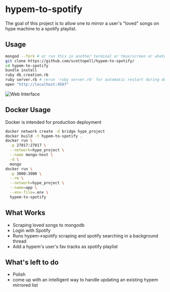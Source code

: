 # hypem-to-spotify

The goal of this project is to allow one to mirror a user's "loved" songs
on hype machine to a spotify playlist.

## Usage
```sh
mongod --fork # or run this in another terminal or tmux/screen or whatever
git clone https://github.com/scottopell/hypem-to-spotify/
cd hypem-to-spotify
bundle install
ruby db_creation.rb
ruby server.rb # rerun 'ruby server.rb' for automatic restart during dev
open "http://localhost:4567"
```

![Web Interface](http://i.imgur.com/KXChnrQ.png)

## Docker Usage
Docker is intended for production deployment
```sh
docker network create -d bridge hype_project
docker build -t hypem-to-spotify .
docker run \
  -p 27017:27017 \
  --network=hype_project \
  --name mongo-host \
  -d \
  mongo
docker run \
  -p 3000:3000 \
  --rm \
  --network=hype_project \
  --name=app \
  --env-file=.env \
  hypem-to-spotify
```


## What Works
- Scraping loved songs to mongodb
- Login with Spotify
- Runs hypem->spotify scraping and spotify searching in a background thread
- Add a hypem's user's fav tracks as spotify playlist

## What's left to do
- Polish
- come up with an intelligent way to handle updating an existing hypem mirrored
  list

